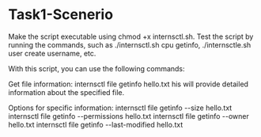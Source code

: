 # Task1-Scenerio

Make the script executable using chmod +x internsctl.sh.
Test the script by running the commands, such as ./internsctl.sh cpu getinfo, ./internsctle.sh user create username, etc.

With this script, you can use the following commands:

Get file information:
internsctl file getinfo hello.txt
his will provide detailed information about the specified file.

Options for specific information:
internsctl file getinfo --size hello.txt
internsctl file getinfo --permissions hello.txt
internsctl file getinfo --owner hello.txt
internsctl file getinfo --last-modified hello.txt
